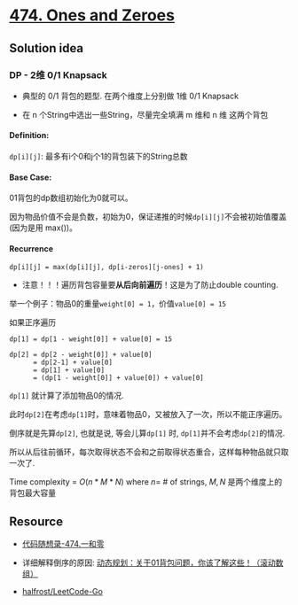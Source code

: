 # [474. Ones and Zeroes](https://leetcode.com/problems/ones-and-zeroes/)

## Solution idea

### DP - 2维 0/1 Knapsack

* 典型的 0/1 背包的题型. 在两个维度上分别做 1维 0/1 Knapsack

* 在 n 个String中选出一些String，尽量完全填满 m 维和 n 维 这两个背包

#### Definition:

`dp[i][j]`: 最多有i个0和j个1的背包装下的String总数

#### Base Case:

01背包的dp数组初始化为0就可以。

因为物品价值不会是负数，初始为0，保证递推的时候`dp[i][j]`不会被初始值覆盖 (因为是用 max())。

#### Recurrence
```
dp[i][j] = max(dp[i][j], dp[i-zeros][j-ones] + 1)
```

* 注意！！！遍历背包容量要**从后向前遍历**！这是为了防止double counting.

举一个例子：物品0的重量`weight[0] = 1`，价值`value[0] = 15`

如果正序遍历

`dp[1] = dp[1 - weight[0]] + value[0] = 15`

```
dp[2] = dp[2 - weight[0]] + value[0]
      = dp[2-1] + value[0] 
      = dp[1] + value[0] 
      = (dp[1 - weight[0]] + value[0]) + value[0]
```
`dp[1]` 就计算了添加物品0的情况.

此时`dp[2]`在考虑`dp[1]`时，意味着物品0，又被放入了一次，所以不能正序遍历。

倒序就是先算`dp[2]`, 也就是说, 等会儿算`dp[1]` 时, `dp[1]`并不会考虑`dp[2]`的情况.

所以从后往前循环，每次取得状态不会和之前取得状态重合，这样每种物品就只取一次了.

Time complexity = $O(n * M * N)$ where $n=$ # of strings, $M, N$ 是两个维度上的背包最大容量

## Resource

* [代码随想录-474.一和零](https://github.com/youngyangyang04/leetcode-master/blob/master/problems/0474.%E4%B8%80%E5%92%8C%E9%9B%B6.md)

* 详细解释倒序的原因: [动态规划：关于01背包问题，你该了解这些！（滚动数组）](https://programmercarl.com/%E8%83%8C%E5%8C%85%E7%90%86%E8%AE%BA%E5%9F%BA%E7%A1%8001%E8%83%8C%E5%8C%85-2.html#%E4%B8%80%E7%BB%B4dp%E6%95%B0%E7%BB%84-%E6%BB%9A%E5%8A%A8%E6%95%B0%E7%BB%84)

* [halfrost/LeetCode-Go](https://github.com/halfrost/LeetCode-Go/tree/master/leetcode/0474.Ones-and-Zeroes)